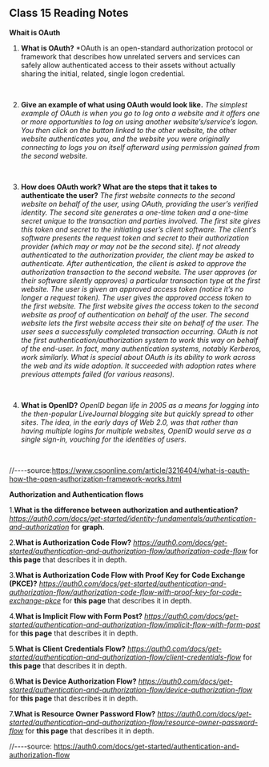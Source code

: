 ## Class 15 Reading Notes

**Whait is OAuth**

1. **What is OAuth?**
*OAuth is an open-standard authorization protocol or framework that describes how unrelated servers and services can safely allow authenticated access to their assets without actually sharing the initial, related, single logon credential.
<br>

2. **Give an example of what using OAuth would look like.**
*The simplest example of OAuth is when you go to log onto a website and it offers one or more opportunities to log on using another website’s/service’s logon. You then click on the button linked to the other website, the other website authenticates you, and the website you were originally connecting to logs you on itself afterward using permission gained from the second website.*
<br>

3. **How does OAuth work? What are the steps that it takes to authenticate the user?**
*The first website connects to the second website on behalf of the user, using OAuth, providing the user’s verified identity.
The second site generates a one-time token and a one-time secret unique to the transaction and parties involved.
The first site gives this token and secret to the initiating user’s client software.
The client’s software presents the request token and secret to their authorization provider (which may or may not be the second site).
If not already authenticated to the authorization provider, the client may be asked to authenticate. After authentication, the client is asked to approve the authorization transaction to the second website.
The user approves (or their software silently approves) a particular transaction type at the first website.
The user is given an approved access token (notice it’s no longer a request token).
The user gives the approved access token to the first website.
The first website gives the access token to the second website as proof of authentication on behalf of the user.
The second website lets the first website access their site on behalf of the user.
The user sees a successfully completed transaction occurring.
OAuth is not the first authentication/authorization system to work this way on behalf of the end-user. In fact, many authentication systems, notably Kerberos, work similarly. What is special about OAuth is its ability to work across the web and its wide adoption. It succeeded with adoption rates where previous attempts failed (for various reasons).*
<br>

4. **What is OpenID?**
*OpenID began life in 2005 as a means for logging into the then-popular LiveJournal blogging site but quickly spread to other sites. The idea, in the early days of Web 2.0, was that rather than having multiple logins for multiple websites, OpenID would serve as a single sign-in, vouching for the identities of users.*
<br>

//----source:https://www.csoonline.com/article/3216404/what-is-oauth-how-the-open-authorization-framework-works.html

**Authorization and Authentication flows**

1.**What is the difference between authorization and authentication?**
*https://auth0.com/docs/get-started/identity-fundamentals/authentication-and-authorization* for **graph**.
<br>

2.**What is Authorization Code Flow?**
*https://auth0.com/docs/get-started/authentication-and-authorization-flow/authorization-code-flow* for **this page** that describes it in depth.
<br>

3.**What is Authorization Code Flow with Proof Key for Code Exchange (PKCE)?**
*https://auth0.com/docs/get-started/authentication-and-authorization-flow/authorization-code-flow-with-proof-key-for-code-exchange-pkce* for **this page** that describes it in depth.
<br>

4.**What is Implicit Flow with Form Post?**
*https://auth0.com/docs/get-started/authentication-and-authorization-flow/implicit-flow-with-form-post* for **this page** that describes it in depth.
<br>

5.**What is Client Credentials Flow?**
*https://auth0.com/docs/get-started/authentication-and-authorization-flow/client-credentials-flow* for **this page** that describes it in depth.
<br>

6.**What is Device Authorization Flow?**
*https://auth0.com/docs/get-started/authentication-and-authorization-flow/device-authorization-flow* for **this page** that describes it in depth.
<br>

7.**What is Resource Owner Password Flow?**
*https://auth0.com/docs/get-started/authentication-and-authorization-flow/resource-owner-password-flow* for **this page** that describes it in depth.
<br>

//----source: https://auth0.com/docs/get-started/authentication-and-authorization-flow
